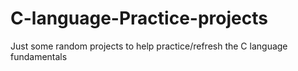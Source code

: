 # C-language-Practice-projects

Just some random projects to help practice/refresh the C language fundamentals 
